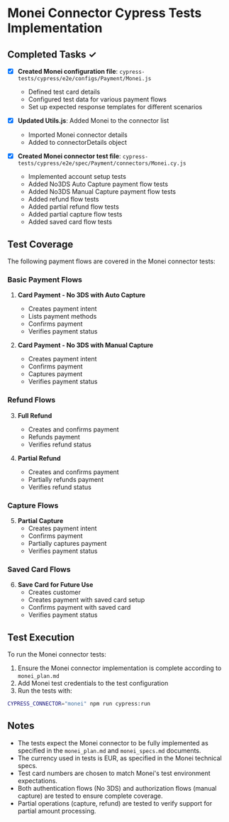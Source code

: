 # Monei Connector Cypress Tests Implementation

## Completed Tasks ✓

- [x] **Created Monei configuration file**: `cypress-tests/cypress/e2e/configs/Payment/Monei.js`
  - Defined test card details
  - Configured test data for various payment flows
  - Set up expected response templates for different scenarios

- [x] **Updated Utils.js**: Added Monei to the connector list
  - Imported Monei connector details
  - Added to connectorDetails object

- [x] **Created Monei connector test file**: `cypress-tests/cypress/e2e/spec/Payment/connectors/Monei.cy.js`
  - Implemented account setup tests
  - Added No3DS Auto Capture payment flow tests
  - Added No3DS Manual Capture payment flow tests
  - Added refund flow tests
  - Added partial refund flow tests
  - Added partial capture flow tests
  - Added saved card flow tests

## Test Coverage

The following payment flows are covered in the Monei connector tests:

### Basic Payment Flows
1. **Card Payment - No 3DS with Auto Capture**
   - Creates payment intent
   - Lists payment methods
   - Confirms payment
   - Verifies payment status

2. **Card Payment - No 3DS with Manual Capture**
   - Creates payment intent
   - Confirms payment
   - Captures payment
   - Verifies payment status

### Refund Flows
3. **Full Refund**
   - Creates and confirms payment
   - Refunds payment
   - Verifies refund status

4. **Partial Refund**
   - Creates and confirms payment
   - Partially refunds payment
   - Verifies refund status

### Capture Flows
5. **Partial Capture**
   - Creates payment intent
   - Confirms payment
   - Partially captures payment
   - Verifies payment status

### Saved Card Flows
6. **Save Card for Future Use**
   - Creates customer
   - Creates payment with saved card setup
   - Confirms payment with saved card
   - Verifies payment status

## Test Execution

To run the Monei connector tests:

1. Ensure the Monei connector implementation is complete according to `monei_plan.md`
2. Add Monei test credentials to the test configuration
3. Run the tests with:

```bash
CYPRESS_CONNECTOR="monei" npm run cypress:run
```

## Notes

- The tests expect the Monei connector to be fully implemented as specified in the `monei_plan.md` and `monei_specs.md` documents.
- The currency used in tests is EUR, as specified in the Monei technical specs.
- Test card numbers are chosen to match Monei's test environment expectations.
- Both authentication flows (No 3DS) and authorization flows (manual capture) are tested to ensure complete coverage.
- Partial operations (capture, refund) are tested to verify support for partial amount processing.
